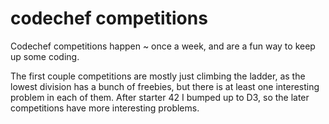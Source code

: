 # codechef competitions
Codechef competitions happen ~ once a week, and are a fun way to keep up some coding. 

The first couple competitions are mostly just climbing the ladder, as the lowest division has a bunch of freebies, but there is at least one interesting problem in each of them.
After starter 42 I bumped up to D3, so the later competitions have more interesting problems.
